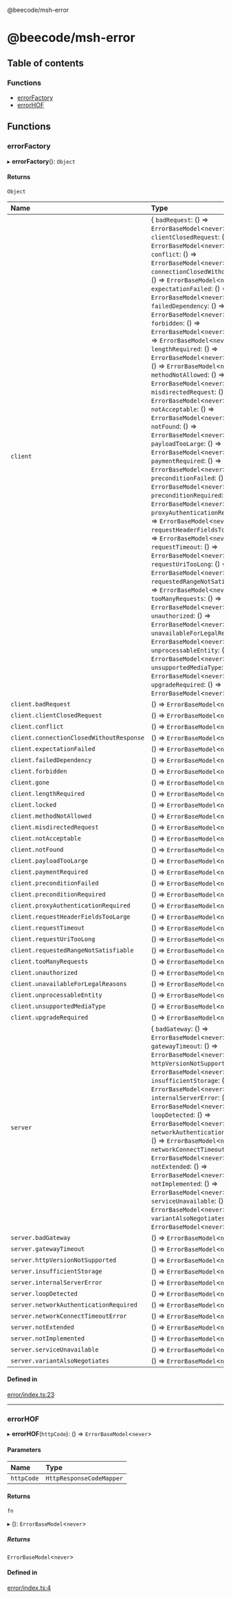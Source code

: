 @beecode/msh-error

# @beecode/msh-error

## Table of contents

### Functions

- [errorFactory](README.md#errorfactory)
- [errorHOF](README.md#errorhof)

## Functions

### errorFactory

▸ **errorFactory**(): `Object`

#### Returns

`Object`

| Name | Type |
| :------ | :------ |
| `client` | { `badRequest`: () => `ErrorBaseModel`<`never`\> ; `clientClosedRequest`: () => `ErrorBaseModel`<`never`\> ; `conflict`: () => `ErrorBaseModel`<`never`\> ; `connectionClosedWithoutResponse`: () => `ErrorBaseModel`<`never`\> ; `expectationFailed`: () => `ErrorBaseModel`<`never`\> ; `failedDependency`: () => `ErrorBaseModel`<`never`\> ; `forbidden`: () => `ErrorBaseModel`<`never`\> ; `gone`: () => `ErrorBaseModel`<`never`\> ; `lengthRequired`: () => `ErrorBaseModel`<`never`\> ; `locked`: () => `ErrorBaseModel`<`never`\> ; `methodNotAllowed`: () => `ErrorBaseModel`<`never`\> ; `misdirectedRequest`: () => `ErrorBaseModel`<`never`\> ; `notAcceptable`: () => `ErrorBaseModel`<`never`\> ; `notFound`: () => `ErrorBaseModel`<`never`\> ; `payloadTooLarge`: () => `ErrorBaseModel`<`never`\> ; `paymentRequired`: () => `ErrorBaseModel`<`never`\> ; `preconditionFailed`: () => `ErrorBaseModel`<`never`\> ; `preconditionRequired`: () => `ErrorBaseModel`<`never`\> ; `proxyAuthenticationRequired`: () => `ErrorBaseModel`<`never`\> ; `requestHeaderFieldsTooLarge`: () => `ErrorBaseModel`<`never`\> ; `requestTimeout`: () => `ErrorBaseModel`<`never`\> ; `requestUriTooLong`: () => `ErrorBaseModel`<`never`\> ; `requestedRangeNotSatisfiable`: () => `ErrorBaseModel`<`never`\> ; `tooManyRequests`: () => `ErrorBaseModel`<`never`\> ; `unauthorized`: () => `ErrorBaseModel`<`never`\> ; `unavailableForLegalReasons`: () => `ErrorBaseModel`<`never`\> ; `unprocessableEntity`: () => `ErrorBaseModel`<`never`\> ; `unsupportedMediaType`: () => `ErrorBaseModel`<`never`\> ; `upgradeRequired`: () => `ErrorBaseModel`<`never`\>  } |
| `client.badRequest` | () => `ErrorBaseModel`<`never`\> |
| `client.clientClosedRequest` | () => `ErrorBaseModel`<`never`\> |
| `client.conflict` | () => `ErrorBaseModel`<`never`\> |
| `client.connectionClosedWithoutResponse` | () => `ErrorBaseModel`<`never`\> |
| `client.expectationFailed` | () => `ErrorBaseModel`<`never`\> |
| `client.failedDependency` | () => `ErrorBaseModel`<`never`\> |
| `client.forbidden` | () => `ErrorBaseModel`<`never`\> |
| `client.gone` | () => `ErrorBaseModel`<`never`\> |
| `client.lengthRequired` | () => `ErrorBaseModel`<`never`\> |
| `client.locked` | () => `ErrorBaseModel`<`never`\> |
| `client.methodNotAllowed` | () => `ErrorBaseModel`<`never`\> |
| `client.misdirectedRequest` | () => `ErrorBaseModel`<`never`\> |
| `client.notAcceptable` | () => `ErrorBaseModel`<`never`\> |
| `client.notFound` | () => `ErrorBaseModel`<`never`\> |
| `client.payloadTooLarge` | () => `ErrorBaseModel`<`never`\> |
| `client.paymentRequired` | () => `ErrorBaseModel`<`never`\> |
| `client.preconditionFailed` | () => `ErrorBaseModel`<`never`\> |
| `client.preconditionRequired` | () => `ErrorBaseModel`<`never`\> |
| `client.proxyAuthenticationRequired` | () => `ErrorBaseModel`<`never`\> |
| `client.requestHeaderFieldsTooLarge` | () => `ErrorBaseModel`<`never`\> |
| `client.requestTimeout` | () => `ErrorBaseModel`<`never`\> |
| `client.requestUriTooLong` | () => `ErrorBaseModel`<`never`\> |
| `client.requestedRangeNotSatisfiable` | () => `ErrorBaseModel`<`never`\> |
| `client.tooManyRequests` | () => `ErrorBaseModel`<`never`\> |
| `client.unauthorized` | () => `ErrorBaseModel`<`never`\> |
| `client.unavailableForLegalReasons` | () => `ErrorBaseModel`<`never`\> |
| `client.unprocessableEntity` | () => `ErrorBaseModel`<`never`\> |
| `client.unsupportedMediaType` | () => `ErrorBaseModel`<`never`\> |
| `client.upgradeRequired` | () => `ErrorBaseModel`<`never`\> |
| `server` | { `badGateway`: () => `ErrorBaseModel`<`never`\> ; `gatewayTimeout`: () => `ErrorBaseModel`<`never`\> ; `httpVersionNotSupported`: () => `ErrorBaseModel`<`never`\> ; `insufficientStorage`: () => `ErrorBaseModel`<`never`\> ; `internalServerError`: () => `ErrorBaseModel`<`never`\> ; `loopDetected`: () => `ErrorBaseModel`<`never`\> ; `networkAuthenticationRequired`: () => `ErrorBaseModel`<`never`\> ; `networkConnectTimeoutError`: () => `ErrorBaseModel`<`never`\> ; `notExtended`: () => `ErrorBaseModel`<`never`\> ; `notImplemented`: () => `ErrorBaseModel`<`never`\> ; `serviceUnavailable`: () => `ErrorBaseModel`<`never`\> ; `variantAlsoNegotiates`: () => `ErrorBaseModel`<`never`\>  } |
| `server.badGateway` | () => `ErrorBaseModel`<`never`\> |
| `server.gatewayTimeout` | () => `ErrorBaseModel`<`never`\> |
| `server.httpVersionNotSupported` | () => `ErrorBaseModel`<`never`\> |
| `server.insufficientStorage` | () => `ErrorBaseModel`<`never`\> |
| `server.internalServerError` | () => `ErrorBaseModel`<`never`\> |
| `server.loopDetected` | () => `ErrorBaseModel`<`never`\> |
| `server.networkAuthenticationRequired` | () => `ErrorBaseModel`<`never`\> |
| `server.networkConnectTimeoutError` | () => `ErrorBaseModel`<`never`\> |
| `server.notExtended` | () => `ErrorBaseModel`<`never`\> |
| `server.notImplemented` | () => `ErrorBaseModel`<`never`\> |
| `server.serviceUnavailable` | () => `ErrorBaseModel`<`never`\> |
| `server.variantAlsoNegotiates` | () => `ErrorBaseModel`<`never`\> |

#### Defined in

[error/index.ts:23](https://github.com/beecode-rs/msh-error/blob/b9e9cb2/src/error/index.ts#L23)

___

### errorHOF

▸ **errorHOF**(`httpCode`): () => `ErrorBaseModel`<`never`\>

#### Parameters

| Name | Type |
| :------ | :------ |
| `httpCode` | `HttpResponseCodeMapper` |

#### Returns

`fn`

▸ (): `ErrorBaseModel`<`never`\>

##### Returns

`ErrorBaseModel`<`never`\>

#### Defined in

[error/index.ts:4](https://github.com/beecode-rs/msh-error/blob/b9e9cb2/src/error/index.ts#L4)
